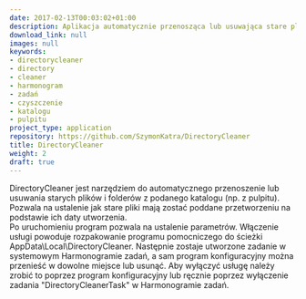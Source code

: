 ```yaml
---
date: 2017-02-13T00:03:02+01:00
description: Aplikacja automatycznie przenosząca lub usuwająca stare pliki z katalogu
download_link: null
images: null
keywords:
- directorycleaner
- directory
- cleaner
- harmonogram
- zadań
- czyszczenie
- katalogu
- pulpitu
project_type: application
repository: https://github.com/SzymonKatra/DirectoryCleaner
title: DirectoryCleaner
weight: 2
draft: true
---
```


DirectoryCleaner jest narzędziem do automatycznego przenoszenie lub usuwania starych plików i folderów z podanego katalogu (np. z pulpitu).  
Pozwala na ustalenie jak stare pliki mają zostać poddane przetworzeniu na podstawie ich daty utworzenia.  
Po uruchomieniu program pozwala na ustalenie parametrów. Włączenie usługi powoduje rozpakowanie programu pomocniczego do ścieżki AppData\Local\DirectoryCleaner.
Następnie zostaje utworzone zadanie w systemowym Harmonogramie zadań, a sam program konfiguracyjny można przenieść w dowolne miejsce lub usunąć.
Aby wyłączyć usługę należy zrobić to poprzez program konfiguracyjny lub ręcznie poprzez wyłączenie zadania "DirectoryCleanerTask" w Harmonogramie zadań.